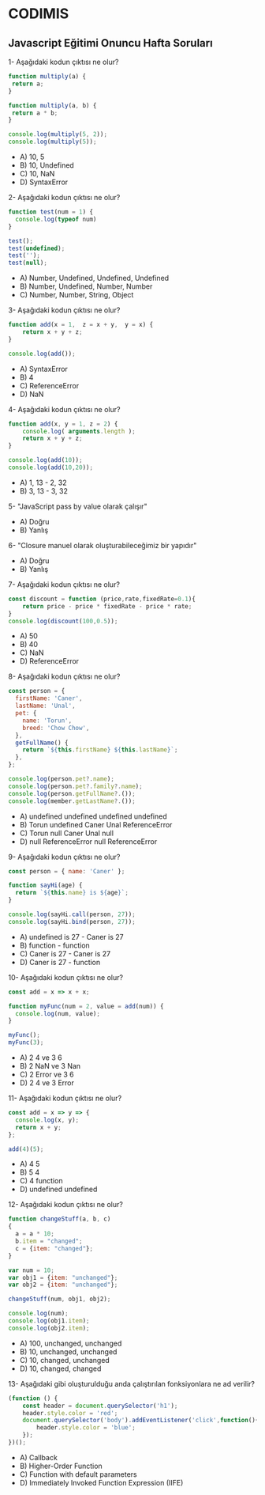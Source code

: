 # CODIMIS 
## Javascript Eğitimi Onuncu Hafta Soruları

1- Aşağıdaki kodun çıktısı ne olur?
 ```javascript
function multiply(a) {
  return a;
}

function multiply(a, b) {
  return a * b;
}

console.log(multiply(5, 2)); 
console.log(multiply(5));
```
* A) 10, 5
* B) 10, Undefined
* C) 10, NaN
* D) SyntaxError

2- Aşağıdaki kodun çıktısı ne olur?
```javascript
function test(num = 1) {
  console.log(typeof num)
}

test();
test(undefined); 
test('');
test(null);
```
* A) Number, Undefined, Undefined, Undefined
* B) Number, Undefined, Number, Number
* C) Number, Number, String, Object

3- Aşağıdaki kodun çıktısı ne olur?
```javascript
function add(x = 1,  z = x + y,  y = x) {
    return x + y + z;
}

console.log(add());
```
* A) SyntaxError
* B) 4
* C) ReferenceError
* D) NaN

4- Aşağıdaki kodun çıktısı ne olur?
```javascript
function add(x, y = 1, z = 2) {
    console.log( arguments.length );
    return x + y + z;
}

console.log(add(10));
console.log(add(10,20));
```
* A) 1, 13  - 2, 32
* B) 3, 13  - 3, 32

5- "JavaScript pass by value olarak çalışır"
   
* A) Doğru
* B) Yanlış

6- "Closure manuel olarak oluşturabileceğimiz bir yapıdır"

* A) Doğru
* B) Yanlış

7- Aşağıdaki kodun çıktısı ne olur?
```javascript
const discount = function (price,rate,fixedRate=0.1){
    return price - price * fixedRate - price * rate;
}
console.log(discount(100,0.5));
```

* A) 50
* B) 40
* C) NaN
* D) ReferenceError

8- Aşağıdaki kodun çıktısı ne olur?
```javascript
const person = {
  firstName: 'Caner',
  lastName: 'Unal',
  pet: {
    name: 'Torun',
    breed: 'Chow Chow',
  },
  getFullName() {
    return `${this.firstName} ${this.lastName}`;
  },
};

console.log(person.pet?.name);
console.log(person.pet?.family?.name);
console.log(person.getFullName?.());
console.log(member.getLastName?.());
```
* A) undefined undefined undefined undefined
* B) Torun undefined Caner Unal ReferenceError
* C) Torun null Caner Unal null
* D) null ReferenceError null ReferenceError

9- Aşağıdaki kodun çıktısı ne olur?
```javascript
const person = { name: 'Caner' };

function sayHi(age) {
  return `${this.name} is ${age}`;
}

console.log(sayHi.call(person, 27));
console.log(sayHi.bind(person, 27));
```

* A) undefined is 27 - Caner is 27
* B) function - function
* C) Caner is 27 - Caner is 27
* D) Caner is 27 - function

10- Aşağıdaki kodun çıktısı ne olur?
```javascript
const add = x => x + x;

function myFunc(num = 2, value = add(num)) {
  console.log(num, value);
}

myFunc();
myFunc(3);
```
* A) 2 4 ve 3 6
* B) 2 NaN ve 3 Nan
* C) 2 Error ve 3 6
* D) 2 4 ve 3 Error

11- Aşağıdaki kodun çıktısı ne olur?
```javascript
const add = x => y => {
  console.log(x, y);
  return x + y;
};

add(4)(5);
```
* A) 4 5
* B) 5 4
* C) 4 function
* D) undefined undefined

12- Aşağıdaki kodun çıktısı ne olur?
```javascript
function changeStuff(a, b, c)
{
  a = a * 10;
  b.item = "changed";
  c = {item: "changed"};
}

var num = 10;
var obj1 = {item: "unchanged"};
var obj2 = {item: "unchanged"};

changeStuff(num, obj1, obj2);

console.log(num);
console.log(obj1.item);
console.log(obj2.item);
```
* A) 100, unchanged, unchanged
* B) 10, unchanged, unchanged
* C) 10, changed, unchanged
* D) 10, changed, changed

13- Aşağıdaki gibi oluşturulduğu anda çalıştırılan fonksiyonlara ne ad verilir?
```javascript
(function () {
    const header = document.querySelector('h1');
    header.style.color = 'red';
    document.querySelector('body').addEventListener('click',function(){
        header.style.color = 'blue';
    });
})();
```
* A) Callback
* B) Higher-Order Function
* C) Function with default parameters
* D) Immediately Invoked Function Expression (IIFE)